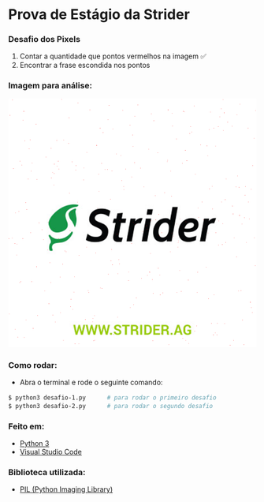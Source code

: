 # Prova de Estágio da Strider

### Desafio dos Pixels

1. Contar a quantidade que pontos vermelhos na imagem :white_check_mark:
1. Encontrar a frase escondida nos pontos

### Imagem para análise:

![Strider](challenge_strider.png)

### Como rodar:

- Abra o terminal e rode o seguinte comando:

```sh
$ python3 desafio-1.py      # para rodar o primeiro desafio
$ python3 desafio-2.py      # para rodar o segundo desafio
```

### Feito em:

- [Python 3](https://www.python.org/)
- [Visual Studio Code](https://code.visualstudio.com/)

### Biblioteca utilizada:

- [PIL (Python Imaging Library)](https://pillow.readthedocs.io/en/stable/)